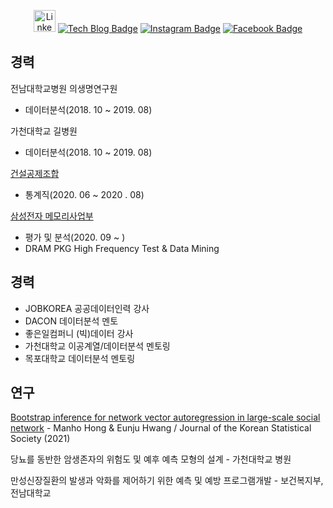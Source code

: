  <div align=center>
 
 <a href="https://www.linkedin.com/in/%EB%A7%8C%ED%98%B8-%ED%99%8D-3588b81a5/" target="_blank"><img src="https://content.linkedin.com/content/dam/me/business/en-us/amp/brand-site/v2/bg/LI-Bug.svg.original.svg" width=35 height=35 alt="LinkedIn"></a>
  [![Tech Blog Badge](http://img.shields.io/badge/-Tech%20Blog-black?style=flat-square&logo=github&link=https://github.com/hongmano/)](https://github.com/hongmano/)
  [![Instagram Badge](https://img.shields.io/badge/Instagram-E4405F?style=flat-square&logo=instagram&logoColor=white&link=https://www.instagram.com/manooooo95/)](https://www.instagram.com/manooooo95/)
  [![Facebook Badge](https://img.shields.io/badge/Facebook-1877f2?style=flat-square&logo=facebook&logoColor=white&link=https://www.facebook.com/profile.php?id=100004859386180)](https://www.facebook.com/profile.php?id=100004859386180)



<div align=left>
 
 
## 경력

전남대학교병원 의생명연구원

- 데이터분석(2018. 10 ~ 2019. 08)

가천대학교 길병원

- 데이터분석(2018. 10 ~ 2019. 08)

[건설공제조합](https://www.cgbest.co.kr/cgbest/index.do)

- 통계직(2020. 06 ~ 2020 . 08)

[삼성전자 메모리사업부](https://www.samsung.com/sec/)

- 평가 및 분석(2020. 09 ~ )
- DRAM PKG High Frequency Test & Data Mining
 
 ## 경력

- JOBKOREA 공공데이터인력 강사
- DACON 데이터분석 멘토
- 좋은일컴퍼니 (빅)데이터 강사
- 가천대학교 이공계열/데이터분석 멘토링
- 목포대학교 데이터분석 멘토링
 
## 연구

[Bootstrap inference for network vector autoregression in large-scale social network](https://link.springer.com/article/10.1007/s42952-021-00115-7) -
Manho Hong & Eunju Hwang / Journal of the Korean Statistical Society (2021)

당뇨를 동반한 암생존자의 위험도 및 예후 예측 모형의 설계 - 가천대학교 병원

만성신장질환의 발생과 악화를 제어하기 위한 예측 및 예방 프로그램개발 - 보건복지부, 전남대학교 


</div>
